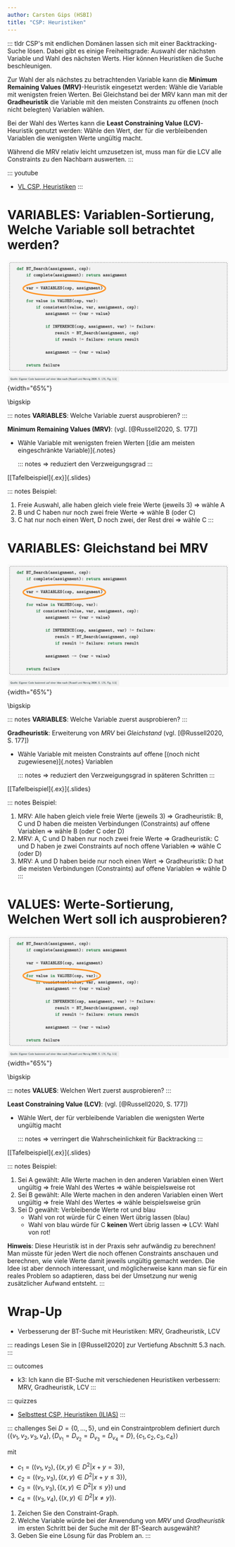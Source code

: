 ```yaml
---
author: Carsten Gips (HSBI)
title: "CSP: Heuristiken"
---
```


::: tldr
CSP's mit endlichen Domänen lassen sich mit einer Backtracking-Suche lösen. Dabei
gibt es einige Freiheitsgrade: Auswahl der nächsten Variable und Wahl des nächsten
Werts. Hier können Heuristiken die Suche beschleunigen.

Zur Wahl der als nächstes zu betrachtenden Variable kann die **Minimum Remaining
Values (MRV)**-Heuristik eingesetzt werden: Wähle die Variable mit wenigsten freien
Werten. Bei Gleichstand bei der MRV kann man mit der **Gradheuristik** die Variable
mit den meisten Constraints zu offenen (noch nicht belegten) Variablen wählen.

Bei der Wahl des Wertes kann die **Least Constraining Value (LCV)**-Heuristik
genutzt werden: Wähle den Wert, der für die verbleibenden Variablen die wenigsten
Werte ungültig macht.

Während die MRV relativ leicht umzusetzen ist, muss man für die LCV alle Constraints
zu den Nachbarn auswerten.
:::

::: youtube
-   [VL CSP, Heuristiken](https://youtu.be/pgXf0oV8lhE)
:::

# VARIABLES: Variablen-Sortierung, Welche Variable soll betrachtet werden?

![](images/bt_search_mrv.png){width="65%"}

\bigskip

::: notes
**VARIABLES**: Welche Variable zuerst ausprobieren?
:::

**Minimum Remaining Values (MRV)**: (vgl. [@Russell2020, S. 177])

-   Wähle Variable mit wenigsten freien Werten [(die am meisten eingeschränkte
    Variable)]{.notes}

    ::: notes
    =\> reduziert den Verzweigungsgrad
    :::

[[Tafelbeispiel]{.ex}]{.slides}

::: notes
Beispiel:

1.  Freie Auswahl, alle haben gleich viele freie Werte (jeweils 3) =\> wähle A
2.  B und C haben nur noch zwei freie Werte =\> wähle B (oder C)
3.  C hat nur noch einen Wert, D noch zwei, der Rest drei =\> wähle C
:::

# VARIABLES: Gleichstand bei MRV

![](images/bt_search_mrv.png){width="65%"}

\bigskip

::: notes
**VARIABLES**: Welche Variable zuerst ausprobieren?
:::

**Gradheuristik**: Erweiterung von *MRV* bei *Gleichstand* (vgl. [@Russell2020, S.
177])

-   Wähle Variable mit meisten Constraints auf offene [(noch nicht
    zugewiesene)]{.notes} Variablen

    ::: notes
    =\> reduziert den Verzweigungsgrad in späteren Schritten
    :::

[[Tafelbeispiel]{.ex}]{.slides}

::: notes
Beispiel:

1.  MRV: Alle haben gleich viele freie Werte (jeweils 3) =\> Gradheuristik: B, C und
    D haben die meisten Verbindungen (Constraints) auf offene Variablen =\> wähle B
    (oder C oder D)
2.  MRV: A, C und D haben nur noch zwei freie Werte =\> Gradheuristik: C und D haben
    je zwei Constraints auf noch offene Variablen =\> wähle C (oder D)
3.  MRV: A und D haben beide nur noch einen Wert =\> Gradheuristik: D hat die
    meisten Verbindungen (Constraints) auf offene Variablen =\> wähle D
:::

# VALUES: Werte-Sortierung, Welchen Wert soll ich ausprobieren?

![](images/bt_search_lcv.png){width="65%"}

\bigskip

::: notes
**VALUES**: Welchen Wert zuerst ausprobieren?
:::

**Least Constraining Value (LCV)**: (vgl. [@Russell2020, S. 177])

-   Wähle Wert, der für verbleibende Variablen die wenigsten Werte ungültig macht

    ::: notes
    =\> verringert die Wahrscheinlichkeit für Backtracking
    :::

[[Tafelbeispiel]{.ex}]{.slides}

::: notes
Beispiel:

1.  Sei A gewählt: Alle Werte machen in den anderen Variablen einen Wert ungültig
    =\> freie Wahl des Wertes =\> wähle beispielsweise rot
2.  Sei B gewählt: Alle Werte machen in den anderen Variablen einen Wert ungültig
    =\> freie Wahl des Wertes =\> wähle beispielsweise grün
3.  Sei D gewählt: Verbleibende Werte rot und blau
    -   Wahl von rot würde für C einen Wert übrig lassen (blau)
    -   Wahl von blau würde für C **keinen** Wert übrig lassen =\> LCV: Wahl von
        rot!

**Hinweis**: Diese Heuristik ist in der Praxis sehr aufwändig zu berechnen! Man
müsste für jeden Wert die noch offenen Constraints anschauen und berechnen, wie
viele Werte damit jeweils ungültig gemacht werden. Die Idee ist aber dennoch
interessant, und möglicherweise kann man sie für ein reales Problem so adaptieren,
dass bei der Umsetzung nur wenig zusätzlicher Aufwand entsteht.
:::

# Wrap-Up

-   Verbesserung der BT-Suche mit Heuristiken: MRV, Gradheuristik, LCV

::: readings
Lesen Sie in [@Russell2020] zur Vertiefung Abschnitt 5.3 nach.
:::

::: outcomes
-   k3: Ich kann die BT-Suche mit verschiedenen Heuristiken verbessern: MRV, Gradheuristik, LCV
:::

::: quizzes
-   [Selbsttest CSP, Heuristiken
    (ILIAS)](https://www.hsbi.de/elearning/goto.php?target=tst_1106573&client_id=FH-Bielefeld)
:::

::: challenges
Sei $D=\lbrace 0, \ldots, 5 \rbrace$, und ein Constraintproblem definiert durch $\langle
\lbrace v_1, v_2, v_3, v_4 \rbrace, \lbrace D_{v_1} = D_{v_2} = D_{v_3} = D_{v_4} = D \rbrace,
\lbrace c_1, c_2, c_3, c_4 \rbrace \rangle$

mit

-   $c_1=\left((v_1,v_2), \lbrace (x,y) \in D^2 | x+y = 3 \rbrace\right)$,
-   $c_2=\left((v_2,v_3), \lbrace (x,y) \in D^2 | x+y \le 3 \rbrace\right)$,
-   $c_3=\left((v_1,v_3), \lbrace (x,y) \in D^2 | x \le y \rbrace\right)$ und
-   $c_4=\left((v_3,v_4), \lbrace (x,y) \in D^2 | x \ne y \rbrace\right)$.

1.  Zeichen Sie den Constraint-Graph.
2.  Welche Variable würde bei der Anwendung von *MRV* und *Gradheuristik* im ersten
    Schritt bei der Suche mit der BT-Search ausgewählt?
3.  Geben Sie eine Lösung für das Problem an.
:::
